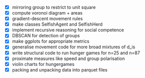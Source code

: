 - [x] mirroring group to restrict to unit square
- [x] compute voronoi diagram + areas
- [x] gradient-descent movement rules
- [x] make classes SelfishAgent and SelfishHerd
- [x] implement recursive reasoning for social competence
- [x] DBSCAN for detection of groups
- [x] make ggplots for appropriate metrics
- [x] generalise movement code for more broad mixtures of d_is
- [x] write structural code to run hunger games for n=25 and n=87
- [x] proximate measures like speed and group polarisation
- [x] violin charts for hungergames
- [x] packing and unpacking data into parquet files
